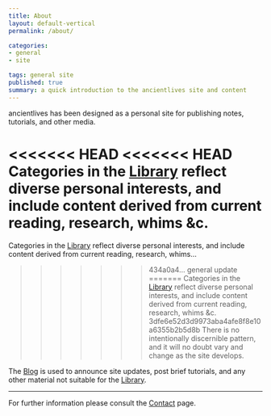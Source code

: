 ```yaml
---
title: About
layout: default-vertical
permalink: /about/

categories:
- general
- site

tags: general site
published: true
summary: a quick introduction to the ancientlives site and content
---
```


ancientlives has been designed as a personal site for publishing notes, tutorials, and other media.  

<<<<<<< HEAD
<<<<<<< HEAD
Categories in the [Library](/library) reflect diverse personal interests, and include content derived from current reading, research, whims &c. 
=======
Categories in the [Library](/library) reflect diverse personal interests, and include content derived from current reading, research, whims... 
>>>>>>> 434a0a4... general update
=======
Categories in the [Library](/library) reflect diverse personal interests, and include content derived from current reading, research, whims &c. 
>>>>>>> 3dfe6e52d3d9973aba4afe8f8e10a6355b2b5d8b
There is no intentionally discernible pattern, and it will no doubt vary and change as the site develops.

The [Blog](/blog) is used to announce site updates, post brief tutorials, and any other material not suitable for the [Library](/library).

***

For further information please consult the [Contact](/contact) page.  




